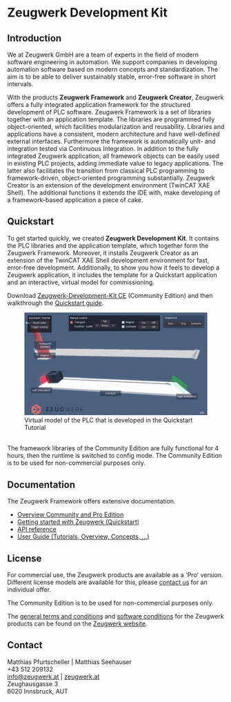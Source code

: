 # Zeugwerk Development Kit

## Introduction

We at Zeugwerk GmbH are a team of experts in the field of modern software engineering in automation.
We support companies in developing automation software based on modern concepts and standardization. The aim is to be able to deliver sustainably stable, error-free software in short intervals.

With the products **Zeugwerk Framework** and **Zeugwerk Creator**, Zeugwerk offers a fully integrated application framework for the structured development of PLC software.
Zeugwerk Framework is a set of libraries together with an application template. The libraries are programmed fully object-oriented, which facilities modularization and reusability. Libraries and applications have a consistent, 
modern architecture and have well-defined external interfaces. Furthermore the framework is automatically unit- and integration tested via Continuous Integration.
In addition to the fully integrated Zeugwerk application, all framework objects can be easily used in existing PLC projects, adding immediate value to legacy applications. The latter also facilitates the transition from classical PLC programming to framework-driven, object-oriented programming substantially.
Zeugwerk Creator is an extension of the development environment (TwinCAT XAE Shell). The additional functions it extends the IDE with, make developing of a framework-based application a piece of cake.

## Quickstart

To get started quickly, we created **Zeugwerk Development Kit**. It contains the PLC libraries and the application template, which together form the Zeugwerk Framework. Moreover, it installs Zeugwerk Creator as an extension of the TwinCAT XAE Shell development environment for fast, error-free development.
Additionally, to show you how it feels to develop a Zeugwerk application, it includes the template for a Quickstart application and an interactive, virtual model for commissioning.

Download <a href="https://doc.zeugwerk.dev/quickstart/quickstart.html">Zeugwerk-Development-Kit CE</a> (Community Edition) and then walkthrough the <a href="https://doc.zeugwerk.dev/quickstart/quickstart.html">Quickstart guide</a>.

<div class="gallery">
  <div class="gallery-item">
    <figure>
      <img src="images/quickstart_automaticsequence.gif" alt="Quickstart virutal model in automatic sequence"/>
      <figcaption>Virtual model of the PLC that is developed in the Quickstart Tutorial</figcaption>
    </figure>
  </div>
</div>

<br />
The framework libraries of the Community Edition are fully functional for 4 hours, then the runtime is switched to config mode. The Community Edition is to be used for non-commercial purposes only.

## Documentation

The Zeugwerk Framework offers extensive documentation.
- <a href="https://doc.zeugwerk.dev/index.html">Overview Community and Pro Edition</a>
- <a href="https://doc.zeugwerk.dev/quickstart/quickstart.html">Getting started with Zeugwerk (Quickstart)</a>
- <a href="https://doc.zeugwerk.dev/reference/ZCore/BaseTypes/Conversion/ZBytes2.html">API reference</a>
- <a href="https://doc.zeugwerk.dev/userguide/tutorials/tutorials.html">User Guide (Tutorials, Overview, Concepts, ...)</a> 

## License

For commercial use, the Zeugwerk products are available as a 'Pro' version. Different license models are available for this, please <a href="https://www.zeugwerk.at/kontakt/">contact us</a> for an individual offer.

The Community Edition is to be used for non-commercial purposes only.

The <a href="https://www.zeugwerk.at/wp-content/uploads/sites/43/2022/03/AGB_ZeugwerkGmbH_V2.pdf">general terms and conditions</a> and <a href="https://www.zeugwerk.at/wp-content/uploads/sites/43/2022/03/ASB_ZeugwerkGmbH_V2.pdf">software conditions</a> for the Zeugwerk products can be found on the <a href="https://www.zeugwerk.at">Zeugwerk website</a>.

## Contact

Matthias Pfurtscheller | Matthias Seehauser<br />
+43 512 209132<br />
<a href="mailto:info@zeugwerk.at">info@zeugwerk.at</a> | <a href="https://zeugwerk.at">zeugwerk.at</a><br />
Zeughausgasse 3<br />
6020 Innsbruck, AUT<br />
